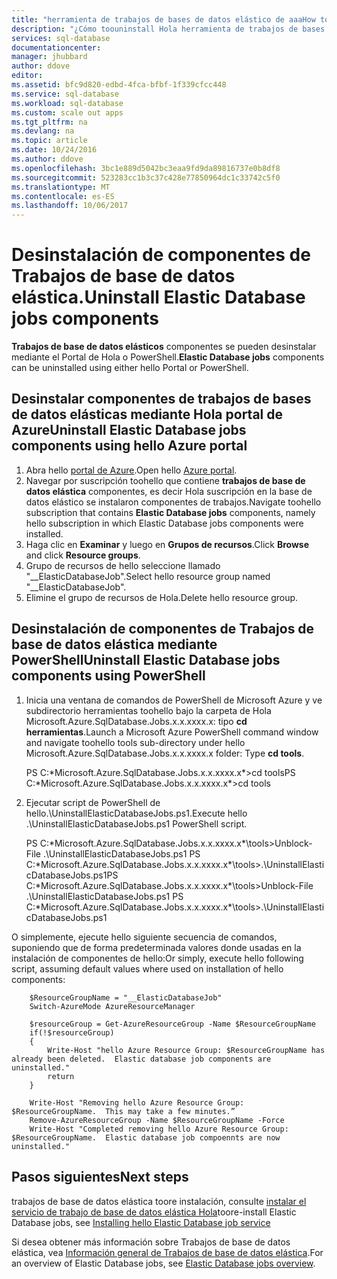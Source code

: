 ```yaml
---
title: "herramienta de trabajos de bases de datos elástico de aaaHow toouninstall"
description: "¿Cómo toouninstall Hola herramienta de trabajos de bases de datos elásticas"
services: sql-database
documentationcenter: 
manager: jhubbard
author: ddove
editor: 
ms.assetid: bfc9d820-edbd-4fca-bfbf-1f339cfcc448
ms.service: sql-database
ms.workload: sql-database
ms.custom: scale out apps
ms.tgt_pltfrm: na
ms.devlang: na
ms.topic: article
ms.date: 10/24/2016
ms.author: ddove
ms.openlocfilehash: 3bc1e889d5042bc3eaa9fd9da89816737e0b8df8
ms.sourcegitcommit: 523283cc1b3c37c428e77850964dc1c33742c5f0
ms.translationtype: MT
ms.contentlocale: es-ES
ms.lasthandoff: 10/06/2017
---
```

# <a name="uninstall-elastic-database-jobs-components"></a><span data-ttu-id="399ef-103">Desinstalación de componentes de Trabajos de base de datos elástica.</span><span class="sxs-lookup"><span data-stu-id="399ef-103">Uninstall Elastic Database jobs components</span></span>
<span data-ttu-id="399ef-104">**Trabajos de base de datos elásticos** componentes se pueden desinstalar mediante el Portal de Hola o PowerShell.</span><span class="sxs-lookup"><span data-stu-id="399ef-104">**Elastic Database jobs** components can be uninstalled using either hello Portal or PowerShell.</span></span>

## <a name="uninstall-elastic-database-jobs-components-using-hello-azure-portal"></a><span data-ttu-id="399ef-105">Desinstalar componentes de trabajos de bases de datos elásticas mediante Hola portal de Azure</span><span class="sxs-lookup"><span data-stu-id="399ef-105">Uninstall Elastic Database jobs components using hello Azure portal</span></span>
1. <span data-ttu-id="399ef-106">Abra hello [portal de Azure](https://portal.azure.com/).</span><span class="sxs-lookup"><span data-stu-id="399ef-106">Open hello [Azure portal](https://portal.azure.com/).</span></span>
2. <span data-ttu-id="399ef-107">Navegar por suscripción toohello que contiene **trabajos de base de datos elástica** componentes, es decir Hola suscripción en la base de datos elástico se instalaron componentes de trabajos.</span><span class="sxs-lookup"><span data-stu-id="399ef-107">Navigate toohello subscription that contains **Elastic Database jobs** components, namely hello subscription in which Elastic Database jobs components were installed.</span></span>
3. <span data-ttu-id="399ef-108">Haga clic en **Examinar** y luego en **Grupos de recursos**.</span><span class="sxs-lookup"><span data-stu-id="399ef-108">Click **Browse** and click **Resource groups**.</span></span>
4. <span data-ttu-id="399ef-109">Grupo de recursos de hello seleccione llamado "__ElasticDatabaseJob".</span><span class="sxs-lookup"><span data-stu-id="399ef-109">Select hello resource group named "__ElasticDatabaseJob".</span></span>
5. <span data-ttu-id="399ef-110">Elimine el grupo de recursos de Hola.</span><span class="sxs-lookup"><span data-stu-id="399ef-110">Delete hello resource group.</span></span>

## <a name="uninstall--elastic-database-jobs-components-using-powershell"></a><span data-ttu-id="399ef-111">Desinstalación de componentes de Trabajos de base de datos elástica mediante PowerShell</span><span class="sxs-lookup"><span data-stu-id="399ef-111">Uninstall  Elastic Database jobs components using PowerShell</span></span>
1. <span data-ttu-id="399ef-112">Inicia una ventana de comandos de PowerShell de Microsoft Azure y ve subdirectorio herramientas toohello bajo la carpeta de Hola Microsoft.Azure.SqlDatabase.Jobs.x.x.xxxx.x: tipo **cd herramientas**.</span><span class="sxs-lookup"><span data-stu-id="399ef-112">Launch a Microsoft Azure PowerShell command window and navigate toohello tools sub-directory under hello Microsoft.Azure.SqlDatabase.Jobs.x.x.xxxx.x folder: Type **cd tools**.</span></span>
   
     <span data-ttu-id="399ef-113">PS C:\*Microsoft.Azure.SqlDatabase.Jobs.x.x.xxxx.x*>cd tools</span><span class="sxs-lookup"><span data-stu-id="399ef-113">PS C:\*Microsoft.Azure.SqlDatabase.Jobs.x.x.xxxx.x*>cd tools</span></span>
2. <span data-ttu-id="399ef-114">Ejecutar script de PowerShell de hello.\UninstallElasticDatabaseJobs.ps1.</span><span class="sxs-lookup"><span data-stu-id="399ef-114">Execute hello .\UninstallElasticDatabaseJobs.ps1 PowerShell script.</span></span>
   
     <span data-ttu-id="399ef-115">PS C:\*Microsoft.Azure.SqlDatabase.Jobs.x.x.xxxx.x*\tools>Unblock-File .\UninstallElasticDatabaseJobs.ps1   PS C:\*Microsoft.Azure.SqlDatabase.Jobs.x.x.xxxx.x*\tools>.\UninstallElasticDatabaseJobs.ps1</span><span class="sxs-lookup"><span data-stu-id="399ef-115">PS C:\*Microsoft.Azure.SqlDatabase.Jobs.x.x.xxxx.x*\tools>Unblock-File .\UninstallElasticDatabaseJobs.ps1   PS C:\*Microsoft.Azure.SqlDatabase.Jobs.x.x.xxxx.x*\tools>.\UninstallElasticDatabaseJobs.ps1</span></span>

<span data-ttu-id="399ef-116">O simplemente, ejecute hello siguiente secuencia de comandos, suponiendo que de forma predeterminada valores donde usadas en la instalación de componentes de hello:</span><span class="sxs-lookup"><span data-stu-id="399ef-116">Or simply, execute hello following script, assuming default values where used on installation of hello components:</span></span>

        $ResourceGroupName = "__ElasticDatabaseJob"
        Switch-AzureMode AzureResourceManager

        $resourceGroup = Get-AzureResourceGroup -Name $ResourceGroupName
        if(!$resourceGroup)
        {
            Write-Host "hello Azure Resource Group: $ResourceGroupName has already been deleted.  Elastic database job components are uninstalled."
            return
        }

        Write-Host "Removing hello Azure Resource Group: $ResourceGroupName.  This may take a few minutes.”
        Remove-AzureResourceGroup -Name $ResourceGroupName -Force
        Write-Host "Completed removing hello Azure Resource Group: $ResourceGroupName.  Elastic database job compoennts are now uninstalled."

## <a name="next-steps"></a><span data-ttu-id="399ef-117">Pasos siguientes</span><span class="sxs-lookup"><span data-stu-id="399ef-117">Next steps</span></span>
<span data-ttu-id="399ef-118">trabajos de base de datos elástica toore instalación, consulte [instalar el servicio de trabajo de base de datos elástica Hola](sql-database-elastic-jobs-service-installation.md)</span><span class="sxs-lookup"><span data-stu-id="399ef-118">toore-install Elastic Database jobs, see [Installing hello Elastic Database job service](sql-database-elastic-jobs-service-installation.md)</span></span>

<span data-ttu-id="399ef-119">Si desea obtener más información sobre Trabajos de base de datos elástica, vea [Información general de Trabajos de base de datos elástica](sql-database-elastic-jobs-overview.md).</span><span class="sxs-lookup"><span data-stu-id="399ef-119">For an overview of Elastic Database jobs, see [Elastic Database jobs overview](sql-database-elastic-jobs-overview.md).</span></span>

<!--Image references-->


